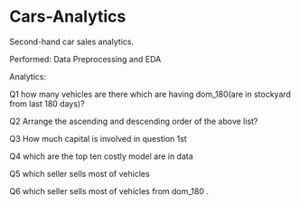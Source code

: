 # Cars-Analytics
Second-hand car sales analytics.

Performed: 
Data Preprocessing and
EDA

Analytics:

Q1 how many vehicles are there which are having dom_180(are in stockyard from last 180 days)?

Q2 Arrange the ascending and descending order of the above list?

Q3 How much capital is involved in question 1st

Q4 which are the top ten costly model are in data

Q5 which seller sells most of vehicles

Q6 which seller sells most of vehicles from dom_180
.
